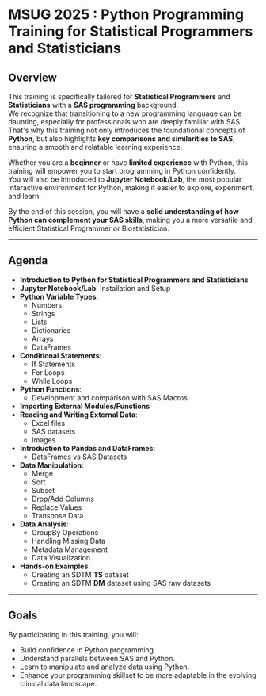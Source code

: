 
# MSUG 2025 : Python Programming Training for Statistical Programmers and Statisticians

## Overview

This training is specifically tailored for **Statistical Programmers** and **Statisticians** with a **SAS programming** background.  
We recognize that transitioning to a new programming language can be daunting, especially for professionals who are deeply familiar with SAS.  
That's why this training not only introduces the foundational concepts of **Python**, but also highlights **key comparisons and similarities to SAS**, ensuring a smooth and relatable learning experience.

Whether you are a **beginner** or have **limited experience** with Python, this training will empower you to start programming in Python confidently.  
You will also be introduced to **Jupyter Notebook/Lab**, the most popular interactive environment for Python, making it easier to explore, experiment, and learn.

By the end of this session, you will have a **solid understanding of how Python can complement your SAS skills**, making you a more versatile and efficient Statistical Programmer or Biostatistician.

---

## Agenda

- **Introduction to Python for Statistical Programmers and Statisticians**
- **Jupyter Notebook/Lab**: Installation and Setup
- **Python Variable Types**:
  - Numbers
  - Strings
  - Lists
  - Dictionaries
  - Arrays
  - DataFrames
- **Conditional Statements**:
  - If Statements
  - For Loops
  - While Loops
- **Python Functions**:
  - Development and comparison with SAS Macros
- **Importing External Modules/Functions**
- **Reading and Writing External Data**:
  - Excel files
  - SAS datasets
  - Images
- **Introduction to Pandas and DataFrames**:
  - DataFrames vs SAS Datasets
- **Data Manipulation**:
  - Merge
  - Sort
  - Subset
  - Drop/Add Columns
  - Replace Values
  - Transpose Data
- **Data Analysis**:
  - GroupBy Operations
  - Handling Missing Data
  - Metadata Management
  - Data Visualization
- **Hands-on Examples**:
  - Creating an SDTM **TS** dataset
  - Creating an SDTM **DM** dataset using SAS raw datasets

---

## Goals

By participating in this training, you will:

- Build confidence in Python programming.
- Understand parallels between SAS and Python.
- Learn to manipulate and analyze data using Python.
- Enhance your programming skillset to be more adaptable in the evolving clinical data landscape.
